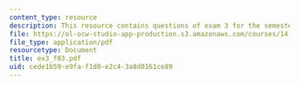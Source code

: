 ```yaml
---
content_type: resource
description: This resource contains questions of exam 3 for the semester, fall 2003.
file: https://ol-ocw-studio-app-production.s3.amazonaws.com/courses/14-30-introduction-to-statistical-method-in-economics-spring-2006/cede1b59e9faf1d0e2c43a8d0161ce89_ex3_f03.pdf
file_type: application/pdf
resourcetype: Document
title: ex3_f03.pdf
uid: cede1b59-e9fa-f1d0-e2c4-3a8d0161ce89
---
```

